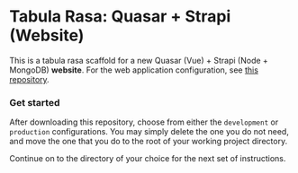 # Tabula Rasa: Quasar + Strapi (Website)

This is a tabula rasa scaffold for a new Quasar (Vue) + Strapi (Node + MongoDB) **website**. For the web application configuration, see [this repository](https://github.com/evangrinde/tabularasa_quasar-strapi_application).

### Get started
After downloading this repository, choose from either the `development` or `production` configurations. You may simply delete the one you do not need, and move the one that you do to the root of your working project directory.

Continue on to the directory of your choice for the next set of instructions.